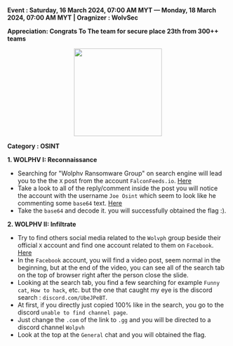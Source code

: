 **Event :  Saturday, 16 March 2024, 07:00 AM MYT — Monday, 18 March 2024, 07:00 AM MYT | Oragnizer : WolvSec**<br>

**Appreciation: Congrats To The team for secure place 23th from 300++ teams**


<p align="center">
   <img src="https://miro.medium.com/v2/resize:fit:300/format:webp/0*QjGHN8bu9hZIaz-n" width=200>
</p>


**Category : OSINT**

**1. WOLPHV I: Reconnaissance**

- Searching for "Wolphv Ransomware Group" on search engine will lead you to the the `X` post from the account `FalconFeeds.io`. [Here](https://twitter.com/FalconFeedsio/status/1706989111414849989)
- Take a look to all of the reply/comment inside the post you will notice the account with the username `Joe Osint` which seem to look like he commenting some `base64` text. [Here](https://twitter.com/JoeOsint__)
- Take the `base64` and decode it. you will successfully obtained the flag :).

**2. WOLPHV II: Infiltrate**

- Try to find others social media related to the `Wolvph` group beside their official `X` account and find one account related to them on `Facebook`. [Here](https://www.facebook.com/groups/921721029413388/?hoisted_section_header_type=recently_seen&multi_permalinks=921722342746590)
- In the `Facebook` account, you will find a video post, seem normal in the beginning, but at the end of the video, you can see all of the search tab on the top of browser right after the person close the slide.
- Looking at the search tab, you find a few searching for example `Funny cat`, `How to hack`, etc. but the one that caught my eye is the discord search : `discord.com/UbeJPeBT`.
- At first, if you directly just copied 100% like in the search, you go to the discord `unable to find channel page`.
- Just change the `.com` of the link to `.gg` and you will be directed to a discord channel `Wolpvh`
- Look at the top at the `General` chat and you will obtained the flag.
